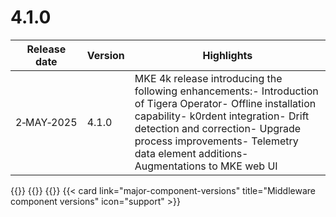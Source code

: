 # 4.1.0

| Release date | Version | Highlights                                                                                                                          |
|--------------|---------|-------------------------------------------------------------------------------------------------------------------------------------|
| 2&#8209;MAY&#8209;2025  | 4.1.0   | MKE 4k release introducing the following enhancements:- Introduction of Tigera Operator- Offline installation capability- k0rdent integration- Drift detection and correction- Upgrade process improvements- Telemetry data element additions- Augmentations to MKE web UI |



{{}}
  {{}}
  {{}}
  {{< card link="major-component-versions" title="Middleware component versions"
  icon="support" >}}

